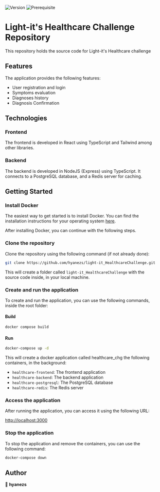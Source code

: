 ![Version](https://img.shields.io/badge/version-0.0.0-blue.svg?cacheSeconds=2592000)
![Prerequisite](https://img.shields.io/badge/docker-%3E%3D4.20.0-blue.svg)

# Light-it's Healthcare Challenge Repository

This repository holds the source code for Light-it's Healthcare challenge

## Features

The application provides the following features:

- User registration and login
- Symptoms evaluation
- Diagnoses history
- Diagnosis Confirmation

## Technologies

### Frontend

The frontend is developed in React using TypeScript and Tailwind among other libraries.

### Backend

The backend is developed in NodeJS (Express) using TypeScript. It connects to a PostgreSQL database, and a Redis server for caching.

## Getting Started

### Install Docker

The easiest way to get started is to install Docker. You can find the installation instructions for your operating system [here](https://docs.docker.com/get-docker/).

After installing Docker, you can continue with the following steps.

### Clone the repository

Clone the repository using the following command (if not already done):

```bash
git clone https://github.com/hyanezs/light-it_HealthcareChallenge.git
```

This will create a folder called `light-it_HealthcareChallenge` with the source code inside, in your local machine.

### Create and run the application

To create and run the application, you can use the following commands, inside the root folder:

#### Build

```sh
docker compose build
```

#### Run

```bash
docker-compose up -d
```

This will create a docker application called healthcare_chg the following containers, in the background:

- `healthcare-frontend`: The frontend application
- `healthcare-backend`: The backend application
- `healthcare-postgresql`: The PostgreSQL database
- `healthcare-redis`: The Redis server

### Access the application

After running the application, you can access it using the following URL:

[http://localhost:3000](http://localhost:3000)

### Stop the application

To stop the application and remove the containers, you can use the following command:

```bash
docker-compose down
```

## Author

👤 **hyanezs**
